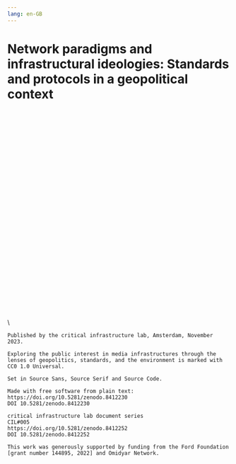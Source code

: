 ```yaml
---
lang: en-GB
---
```

# Network paradigms and infrastructural ideologies: <span>Standards and protocols in a geopolitical context</span>

<div id="colophon" style="margin-top: +35em">
\ 

    Published by the critical infrastructure lab, Amsterdam, November 2023.

    Exploring the public interest in media infrastructures through the lenses of geopolitics, standards, and the environment is marked with CC0 1.0 Universal.

    Set in Source Sans, Source Serif and Source Code.
    
    Made with free software from plain text:
    https://doi.org/10.5281/zenodo.8412230
    DOI 10.5281/zenodo.8412230
    
    critical infrastructure lab document series
    CIL#005
    https://doi.org/10.5281/zenodo.8412252
    DOI 10.5281/zenodo.8412252

    This work was generously supported by funding from the Ford Foundation [grant number 144895, 2022] and Omidyar Network.

</div>

